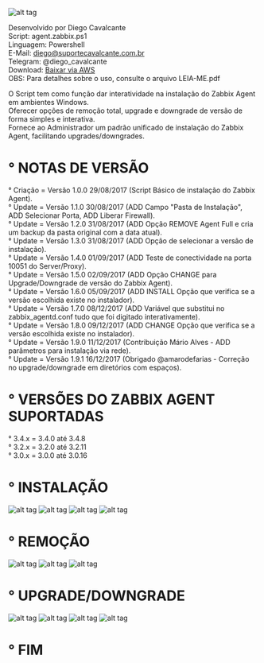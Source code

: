 ![alt tag](https://github.com/suportecavalcante/zabbix.agent/blob/master/screenshots/zabbix.jpg)

Desenvolvido por Diego Cavalcante\
Script: agent.zabbix.ps1\
Linguagem: Powershell\
E-Mail: diego@suportecavalcante.com.br\
Telegram: @diego_cavalcante\
Download: [Baixar via AWS](https://s3-sa-east-1.amazonaws.com/suportecavalcante.com.br/downloads/zabbix/agent.zabbix.zip)\
OBS: Para detalhes sobre o uso, consulte o arquivo LEIA-ME.pdf

O Script tem como função dar interatividade na instalação do Zabbix Agent em ambientes Windows.\
Oferecer opções de remoção total, upgrade e downgrade de versão de forma simples e interativa.\
Fornece ao Administrador um padrão unificado de instalação do Zabbix Agent, facilitando upgrades/downgrades.

# ° NOTAS DE VERSÃO

° Criação = Versão 1.0.0 29/08/2017 (Script Básico de instalação do Zabbix Agent).\
° Update = Versão 1.1.0 30/08/2017 (ADD Campo "Pasta de Instalação", ADD Selecionar Porta, ADD Liberar Firewall).\
° Update = Versão 1.2.0 31/08/2017 (ADD Opção REMOVE Agent Full e cria um backup da pasta original com a data atual).\
° Update = Versão 1.3.0 31/08/2017 (ADD Opção de selecionar a versão de instalação).\
° Update = Versão 1.4.0 01/09/2017 (ADD Teste de conectividade na porta 10051 do Server/Proxy).\
° Update = Versão 1.5.0 02/09/2017 (ADD Opção CHANGE para Upgrade/Downgrade de versão do Zabbix Agent).\
° Update = Versão 1.6.0 05/09/2017 (ADD INSTALL Opção que verifica se a versão escolhida existe no instalador).\
° Update = Versão 1.7.0 08/12/2017 (ADD Variável que substitui no zabbix_agentd.conf tudo que foi digitado interativamente).\
° Update = Versão 1.8.0 09/12/2017 (ADD CHANGE Opção que verifica se a versão escolhida existe no instalador).\
° Update = Versão 1.9.0 11/12/2017 (Contribuição Mário Alves - ADD parâmetros para instalação via rede).\
° Update = Versão 1.9.1 16/12/2017 (Obrigado @amarodefarias - Correção no upgrade/downgrade em diretórios com espaços).

# ° VERSÕES DO ZABBIX AGENT SUPORTADAS

° 3.4.x = 3.4.0 até 3.4.8\
° 3.2.x = 3.2.0 até 3.2.11\
° 3.0.x = 3.0.0 até 3.0.16

# ° INSTALAÇÃO

![alt tag](https://github.com/suportecavalcante/zabbix.agent/blob/master/screenshots/zabbix.agent.install01.png)
![alt tag](https://github.com/suportecavalcante/zabbix.agent/blob/master/screenshots/zabbix.agent.install02.png)
![alt tag](https://github.com/suportecavalcante/zabbix.agent/blob/master/screenshots/zabbix.agent.install03.png)
![alt tag](https://github.com/suportecavalcante/zabbix.agent/blob/master/screenshots/zabbix.agent.install04.png)

# ° REMOÇÃO

![alt tag](https://github.com/suportecavalcante/zabbix.agent/blob/master/screenshots/zabbix.agent.remove01.png)
![alt tag](https://github.com/suportecavalcante/zabbix.agent/blob/master/screenshots/zabbix.agent.remove02.png)
![alt tag](https://github.com/suportecavalcante/zabbix.agent/blob/master/screenshots/zabbix.agent.remove03.png)

# ° UPGRADE/DOWNGRADE

![alt tag](https://github.com/suportecavalcante/zabbix.agent/blob/master/screenshots/zabbix.agent.change01.png)
![alt tag](https://github.com/suportecavalcante/zabbix.agent/blob/master/screenshots/zabbix.agent.change02.png)
![alt tag](https://github.com/suportecavalcante/zabbix.agent/blob/master/screenshots/zabbix.agent.change03.png)
![alt tag](https://github.com/suportecavalcante/zabbix.agent/blob/master/screenshots/zabbix.agent.change04.png)

# ° FIM
